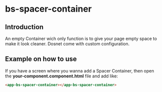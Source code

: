 # bs-spacer-container

## Introduction

An empty Container wich only function is to give your page empty space to make it look cleaner. Dosnet come with custom configuration.

## Example on how to use

If you have a screen where you wanna add a Spacer Container, then open the **your-component.component.html** file and add like:

```html
<app-bs-spacer-container></app-bs-spacer-container>
```
